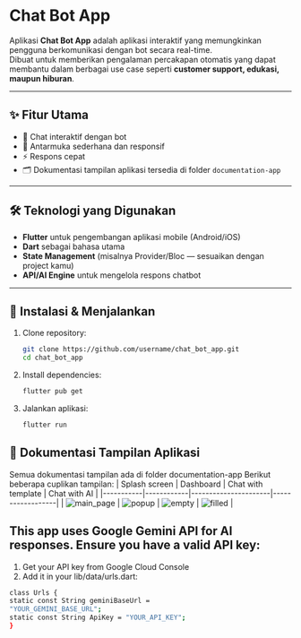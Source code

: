 # Chat Bot App

Aplikasi **Chat Bot App** adalah aplikasi interaktif yang memungkinkan pengguna berkomunikasi dengan bot secara real-time.  
Dibuat untuk memberikan pengalaman percakapan otomatis yang dapat membantu dalam berbagai use case seperti **customer support, edukasi, maupun hiburan**.

---

## ✨ Fitur Utama

- 💬 Chat interaktif dengan bot
- 📱 Antarmuka sederhana dan responsif
- ⚡ Respons cepat
- 🗂 Dokumentasi tampilan aplikasi tersedia di folder `documentation-app`

---

## 🛠 Teknologi yang Digunakan

- **Flutter** untuk pengembangan aplikasi mobile (Android/iOS)
- **Dart** sebagai bahasa utama
- **State Management** (misalnya Provider/Bloc — sesuaikan dengan project kamu)
- **API/AI Engine** untuk mengelola respons chatbot

---

## 🚀 Instalasi & Menjalankan

1. Clone repository:

   ```bash
   git clone https://github.com/username/chat_bot_app.git
   cd chat_bot_app

   ```

2. Install dependencies:

   ```bash
   flutter pub get

   ```

3. Jalankan aplikasi:
   ```bash
   flutter run
   ```

## 📸 Dokumentasi Tampilan Aplikasi

Semua dokumentasi tampilan ada di folder documentation-app
Berikut beberapa cuplikan tampilan:
| Splash screen | Dashboard | Chat with template | Chat with AI |
|-----------|------------|----------------------|------------------|
| ![main_page](documentation-app/splash_screen.png) | ![popup](documentation-app/dashboard_page.png) | ![empty](documentation-app/chat_with_template.png) | ![filled](documentation-app/chat_to_ai.png) |

## This app uses Google Gemini API for AI responses. Ensure you have a valid API key:

1. Get your API key from Google Cloud Console
2. Add it in your lib/data/urls.dart:

```bash
class Urls {
static const String geminiBaseUrl =
"YOUR_GEMINI_BASE_URL";
static const String ApiKey = "YOUR_API_KEY";
}
```
